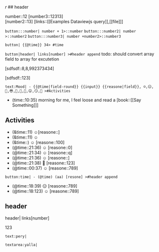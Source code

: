 *r*		## header

number::12
[number3::12313]  
[number2::13]
[links::[[Examples Dataviewjs query]],[[file]]]

`button:::number| number + 1>::number` 
`button:::number2| number >::number2` 
`button:::number3| number +number2>::number3`  
 
`button| {{@time}} 34> #time`
  
`button|header| links[number] >#header append` todo: should convert array field to array for excutetion

[sdfsdf::8,8,992373434] 
 
[sdfsdf::123]

`text:Mood| - {{@time|field-round}} {{input}} {{reasone|field}}, ☺️,😑,🥰,😎,🤩,🤔,🫥,😮,😏,🤑 >#Activities`



- (time::10:35) morning for me, I feel loose and read a [book::[[Say Something]]]
## Activities
- (&time::11) ☺[reasone::]
- (&time::11) ☺
- (&time::) ☺️ [reasone::100]
- (@time::21:36) ☺️ [reasone::0]
- (@time::21:34) ☺️ [reasone::q]
- (@time::21:36) ☺️ [reasone::]
- (@time::21:38) 🥰 [reasone::123]
- (@time::00:37) ☺️ [reasone::789]

`button:time| - (@time) (aa) [resone] >#header append`
- (@time::18:39) 😑 [reasone::789]
- (@time::18:123) ☺️ [reasone::789]
## header

header| links[number]

123

`text:pery|`



`textarea:yalla|`
